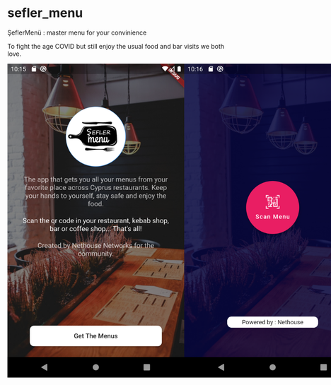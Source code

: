# sefler_menu

ŞeflerMenü : master menu for your convinience

To fight the age COVID but still enjoy the usual food and bar visits we both love.


<div align="center" style="display: flex; flex-direction:row; justify-content: space-around">
    <img src="/screenshots/Screenshot_onboarding.png" width="400px"/> 
     <img src="/screenshots/Screenshot_home.png" width="400px"/> 
</div>


